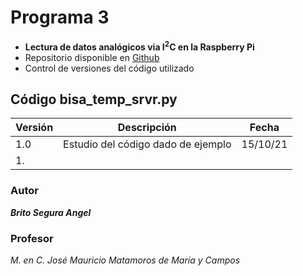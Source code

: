 # Programa 3
* **Lectura de datos analógicos via I<sup>2</sup>C en la Raspberry Pi**
* Repositorio disponible en [Github](https://github.com/angelbritoFI/Sistemas_Embebidos/tree/master/Programa_3)
* Control de versiones del código utilizado

## Código bisa_temp_srvr.py
| Versión | Descripción | Fecha |
| -- | -- | -- |
| 1.0 | Estudio del código dado de ejemplo | 15/10/21 |
| 1. |  |  |

### Autor 
***Brito Segura Angel***

### Profesor
*M. en C. José Mauricio Matamoros de María y Campos*
